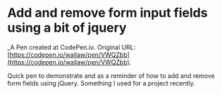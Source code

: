 # Add and remove form input fields using a bit of jquery
 _A Pen created at CodePen.io. Original URL: [https://codepen.io/wailaw/pen/VWQZbb](https://codepen.io/wailaw/pen/VWQZbb).

 Quick pen to demonstrate and as a reminder of how to add and remove form fields using jQuery.  Something I used for a project recently.